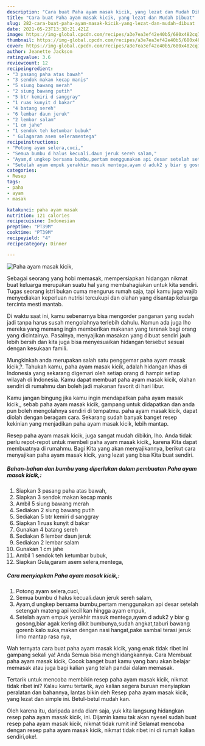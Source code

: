 ```yaml
---
description: "Cara buat Paha ayam masak kicik, yang lezat dan Mudah Dibuat"
title: "Cara buat Paha ayam masak kicik, yang lezat dan Mudah Dibuat"
slug: 282-cara-buat-paha-ayam-masak-kicik-yang-lezat-dan-mudah-dibuat
date: 2021-05-23T13:38:21.421Z
image: https://img-global.cpcdn.com/recipes/a3e7ea3ef42e40b5/680x482cq70/paha-ayam-masak-kicik-foto-resep-utama.jpg
thumbnail: https://img-global.cpcdn.com/recipes/a3e7ea3ef42e40b5/680x482cq70/paha-ayam-masak-kicik-foto-resep-utama.jpg
cover: https://img-global.cpcdn.com/recipes/a3e7ea3ef42e40b5/680x482cq70/paha-ayam-masak-kicik-foto-resep-utama.jpg
author: Jeanette Jackson
ratingvalue: 3.6
reviewcount: 12
recipeingredient:
- "3 pasang paha atas bawah"
- "3 sendok makan kecap manis"
- "5 siung bawang merah"
- "2 siung bawang putih"
- "5 btr kemiri d sanggray"
- "1 ruas kunyit d bakar"
- "4 batang sereh"
- "6 lembar daun jeruk"
- "2 lembar salam"
- "1 cm jahe"
- "1 sendok teh ketumbar bubuk"
- " Gulagaram asem seleramentega"
recipeinstructions:
- "Potong ayam selera,cuci,"
- "Semua bumbu d halus kecuali.daun jeruk sereh salam,"
- "Ayam,d ungkep bersama bumbu,pertam menggunakan api desar setelah setengah mateng api kecil kan hingga ayam empuk,"
- "Setelah ayam empuk yerakhir masuk mentega,ayam d aduk2 y biar g gosong,biar agak kering dikit bumbunya,sudah angkat,taburi bawang gorenb kalo suka,makan dengan nasi hangat,pake sambal terasi jeruk limo mantap rasa nya,"
categories:
- Resep
tags:
- paha
- ayam
- masak

katakunci: paha ayam masak 
nutrition: 121 calories
recipecuisine: Indonesian
preptime: "PT39M"
cooktime: "PT39M"
recipeyield: "4"
recipecategory: Dinner

---
```



![Paha ayam masak kicik,](https://img-global.cpcdn.com/recipes/a3e7ea3ef42e40b5/680x482cq70/paha-ayam-masak-kicik-foto-resep-utama.jpg)

Sebagai seorang yang hobi memasak, mempersiapkan hidangan nikmat buat keluarga merupakan suatu hal yang membahagiakan untuk kita sendiri. Tugas seorang istri bukan cuma mengurus rumah saja, tapi kamu juga wajib menyediakan keperluan nutrisi tercukupi dan olahan yang disantap keluarga tercinta mesti mantab.

Di waktu  saat ini, kamu sebenarnya bisa mengorder panganan yang sudah jadi tanpa harus susah mengolahnya terlebih dahulu. Namun ada juga lho mereka yang memang ingin memberikan makanan yang terenak bagi orang yang dicintainya. Pasalnya, menyajikan masakan yang dibuat sendiri jauh lebih bersih dan kita juga bisa menyesuaikan hidangan tersebut sesuai dengan kesukaan famili. 



Mungkinkah anda merupakan salah satu penggemar paha ayam masak kicik,?. Tahukah kamu, paha ayam masak kicik, adalah hidangan khas di Indonesia yang sekarang digemari oleh setiap orang di hampir setiap wilayah di Indonesia. Kamu dapat membuat paha ayam masak kicik, olahan sendiri di rumahmu dan boleh jadi makanan favorit di hari libur.

Kamu jangan bingung jika kamu ingin mendapatkan paha ayam masak kicik,, sebab paha ayam masak kicik, gampang untuk didapatkan dan anda pun boleh mengolahnya sendiri di tempatmu. paha ayam masak kicik, dapat diolah dengan beragam cara. Sekarang sudah banyak banget resep kekinian yang menjadikan paha ayam masak kicik, lebih mantap.

Resep paha ayam masak kicik, juga sangat mudah dibikin, lho. Anda tidak perlu repot-repot untuk membeli paha ayam masak kicik,, karena Kita dapat membuatnya di rumahmu. Bagi Kita yang akan menyajikannya, berikut cara menyajikan paha ayam masak kicik, yang lezat yang bisa Kita buat sendiri.

<!--inarticleads1-->

##### Bahan-bahan dan bumbu yang diperlukan dalam pembuatan Paha ayam masak kicik,:

1. Siapkan 3 pasang paha atas bawah,
1. Siapkan 3 sendok makan kecap manis
1. Ambil 5 siung bawang merah
1. Sediakan 2 siung bawang putih
1. Sediakan 5 btr kemiri d sanggray
1. Siapkan 1 ruas kunyit d bakar
1. Gunakan 4 batang sereh
1. Sediakan 6 lembar daun jeruk
1. Sediakan 2 lembar salam
1. Gunakan 1 cm jahe
1. Ambil 1 sendok teh ketumbar bubuk,
1. Siapkan  Gula,garam asem selera,mentega,




<!--inarticleads2-->

##### Cara menyiapkan Paha ayam masak kicik,:

1. Potong ayam selera,cuci,
1. Semua bumbu d halus kecuali.daun jeruk sereh salam,
1. Ayam,d ungkep bersama bumbu,pertam menggunakan api desar setelah setengah mateng api kecil kan hingga ayam empuk,
1. Setelah ayam empuk yerakhir masuk mentega,ayam d aduk2 y biar g gosong,biar agak kering dikit bumbunya,sudah angkat,taburi bawang gorenb kalo suka,makan dengan nasi hangat,pake sambal terasi jeruk limo mantap rasa nya,




Wah ternyata cara buat paha ayam masak kicik, yang enak tidak ribet ini gampang sekali ya! Anda Semua bisa menghidangkannya. Cara Membuat paha ayam masak kicik, Cocok banget buat kamu yang baru akan belajar memasak atau juga bagi kalian yang telah pandai dalam memasak.

Tertarik untuk mencoba membikin resep paha ayam masak kicik, nikmat tidak ribet ini? Kalau kamu tertarik, ayo kalian segera buruan menyiapkan peralatan dan bahannya, lantas bikin deh Resep paha ayam masak kicik, yang lezat dan simple ini. Betul-betul mudah kan. 

Oleh karena itu, daripada anda diam saja, yuk kita langsung hidangkan resep paha ayam masak kicik, ini. Dijamin kamu tak akan nyesel sudah buat resep paha ayam masak kicik, nikmat tidak rumit ini! Selamat mencoba dengan resep paha ayam masak kicik, nikmat tidak ribet ini di rumah kalian sendiri,oke!.

